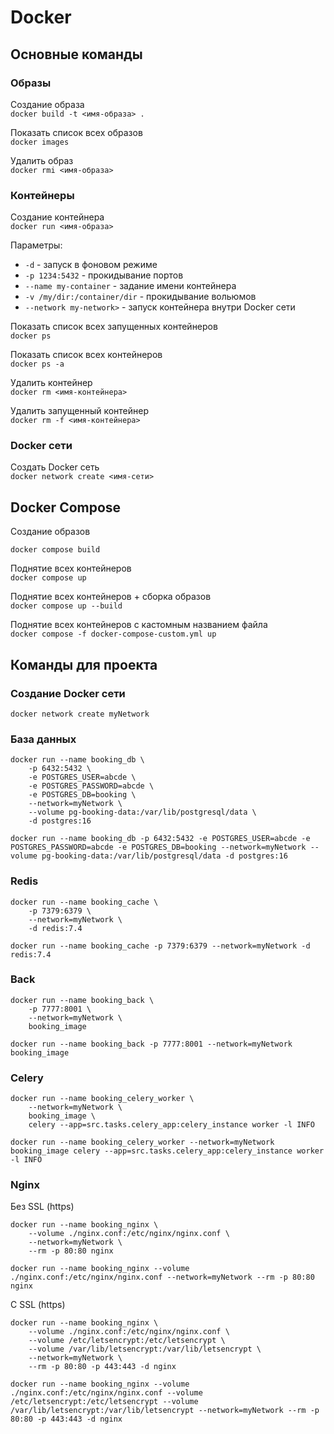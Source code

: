 # Docker
## Основные команды

### Образы
Создание образа     
`docker build -t <имя-образа> .`

Показать список всех образов        
`docker images`

Удалить образ       
`docker rmi <имя-образа>`

### Контейнеры
Создание контейнера     
`docker run <имя-образа>`

Параметры:

- `-d` - запуск в фоновом режиме
- `-p 1234:5432` - прокидывание портов
- `--name my-container` - задание имени контейнера
- `-v /my/dir:/container/dir` - прокидывание вольюмов
- `--network my-network>` - запуск контейнера внутри Docker сети

Показать список всех запущенных контейнеров        
`docker ps`

Показать список всех контейнеров        
`docker ps -a`

Удалить контейнер       
`docker rm <имя-контейнера>`

Удалить запущенный контейнер        
`docker rm -f <имя-контейнера>`

### Docker сети
Создать Docker сеть     
`docker network create <имя-сети>`

## Docker Compose
Создание образов
```
docker compose build
```

Поднятие всех контейнеров       
`docker compose up`

Поднятие всех контейнеров + сборка образов      
`docker compose up --build`

Поднятие всех контейнеров с кастомным названием файла       
`docker compose -f docker-compose-custom.yml up`


## Команды для проекта
### Создание Docker сети
`docker network create myNetwork`

### База данных
```
docker run --name booking_db \
    -p 6432:5432 \
    -e POSTGRES_USER=abcde \
    -e POSTGRES_PASSWORD=abcde \
    -e POSTGRES_DB=booking \
    --network=myNetwork \
    --volume pg-booking-data:/var/lib/postgresql/data \
    -d postgres:16
```
```
docker run --name booking_db -p 6432:5432 -e POSTGRES_USER=abcde -e POSTGRES_PASSWORD=abcde -e POSTGRES_DB=booking --network=myNetwork --volume pg-booking-data:/var/lib/postgresql/data -d postgres:16
```

### Redis
```
docker run --name booking_cache \
    -p 7379:6379 \
    --network=myNetwork \
    -d redis:7.4
```
```
docker run --name booking_cache -p 7379:6379 --network=myNetwork -d redis:7.4
```

### Back
```
docker run --name booking_back \
    -p 7777:8001 \
    --network=myNetwork \
    booking_image
```
```
docker run --name booking_back -p 7777:8001 --network=myNetwork booking_image
```

### Celery
```
docker run --name booking_celery_worker \
    --network=myNetwork \
    booking_image \
    celery --app=src.tasks.celery_app:celery_instance worker -l INFO
```
```
docker run --name booking_celery_worker --network=myNetwork booking_image celery --app=src.tasks.celery_app:celery_instance worker -l INFO
```

### Nginx
Без SSL (https)        
```
docker run --name booking_nginx \
    --volume ./nginx.conf:/etc/nginx/nginx.conf \
    --network=myNetwork \
    --rm -p 80:80 nginx
```
```
docker run --name booking_nginx --volume ./nginx.conf:/etc/nginx/nginx.conf --network=myNetwork --rm -p 80:80 nginx
```

С SSL (https)        
```
docker run --name booking_nginx \
    --volume ./nginx.conf:/etc/nginx/nginx.conf \
    --volume /etc/letsencrypt:/etc/letsencrypt \
    --volume /var/lib/letsencrypt:/var/lib/letsencrypt \
    --network=myNetwork \
    --rm -p 80:80 -p 443:443 -d nginx
```
```
docker run --name booking_nginx --volume ./nginx.conf:/etc/nginx/nginx.conf --volume /etc/letsencrypt:/etc/letsencrypt --volume /var/lib/letsencrypt:/var/lib/letsencrypt --network=myNetwork --rm -p 80:80 -p 443:443 -d nginx
```